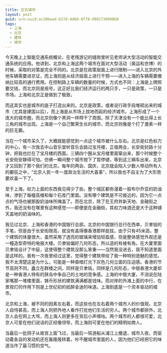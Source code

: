 ```yaml
---
title: 左右城市
layout: post
guid: urn:uuid:ac28bead-627d-4d6d-8f78-d981730908b8
tags:
  - 上海
  - 北京
  - 建筑
  - 城市
---
```


今天晚上上智能交通系统概论，在老残游记的缝隙里听见老师讲大型活动的智能交通系统的应用。他讲到，北京和上海这两个城市在面对大型活动（奥运和世博）的时候，采取的对策是完全不同的。北京是在政策层面上进行限制——进入北京的外地车辆需要进京证，而上海则是从经济层面上进行干预——进入上海的车辆需要缴纳比较高的通行费用。在控制路上车辆的数量的时候，方式也不同：上海是上牌照要交钱，而北京则是摇号。这正好比我们经济运行的两只手，一只是政策，一只是市场。上海和北京正是做到了极致。

而这其实也是城市的底子打造出来的。北京是政策，或者说行政手段堆砌出来的城市（尤其是建国以后），而上海是从市场上拔地而起的经济城市。上海形成了一个庞大的城市圈，而北京则像个黑洞一样榨干了周围，除了天津没有一个能比得上长三角的城市出现。上海是一个自己繁荣生长的城市，而北京则像是个打了激素一样的巨无霸。

当在一个城市呆久了，大概就能感觉到一点这个城市被什么左右。北京是红色权力的中心，有一次我去中山音乐堂听音乐会路过宝月楼，正值两会，长安街封路十分钟，把我也拦在了宝月楼的西面。三辆四个圈从宝月楼里面窜出来，那个时候整个长安街安静得可怕。仿佛一瞬间整个城市按下了暂停键，等到这三辆车出来，北京才又回到了那个我们的北京。每年的两会、国庆，北京就会陷入少数人带动所有人的癫狂之中，“北京人民一年一度政治生活的大喜事”，所以我也不自主为了大形势要欢喜一下了。

至于上海，权力上面的东西我见得少了些。整个城区都弥漫着一股布尔乔亚的奶油味，渗到了每幢高楼和每个石库门里面。没有哪个建筑是不可接近的，因为它一点点的气场也被那股奶油味所掩盖了。而在北京，除了在王府井新天地、金融街之外，我还没有在哪里有这种感觉——即便是在金融街，其权力味道还是大于这种铺天盖地的奶油味的。

我见过北京、上海和香港的中国银行总部。北京的中国银行总行在西单，贝聿铭的手笔，但是由于长安街限高，就没有盖得像香港那样挺拔。由于只有45米高，整个建筑的体量很大，虽然采用了透亮的玻璃来增加轻盈感，但是整体感觉外观还是一幢造型奇特的电报大楼。贝聿铭偏好几何形态，所以造的有棱有角。在大厦里面贝聿铭设计了中庭，这使得整个建筑没那么笨重——当然我没进去，我不知道里面是这样的。我有一次夜里经过这里，觉得整个建筑带给了我一种特别诡魅的感觉。我不太清楚这是为什么，可能是一种昏暗灯光下灰色几何立面的压迫感。香港的节节高则不同，矗立在群楼之间，同样是贝聿铭，同样是几何形态，中银香港大厦却是一种香港人特有的狭岛中争自己的土地的竞争感。上海的中银大厦，不消说在陆家嘴那一堆楼里面，铸币形状的建筑满满都是钱味。而对岸的外滩上面的中行，在景观灯的作用下则是上世纪初的纸醉金迷的味道。上海到底是一个资本驱动的城市。

北京和上海，被不同的因素左右着，而这些也在左右着两个城市人的价值观。北京人自恃甚高，而上海人则把外地人看作打扰他们生活的穷人。两个城市都排外，北京人会在网上大骂，而上海人则更多在背后小声嘀咕。两个城市的人都很可爱，北京人可爱在他们说话的正经像领导，而上海则可爱在他们的精明如商人。

当最后一批鸽子从故宫上面飞过，当最后一班游船从浦江上撤退，城市入夜，而驱动着各自的发动机还在轰隆隆转着，吵不醒城市里面的人，因为他们已经把它的味道当作了最习惯的空气。
